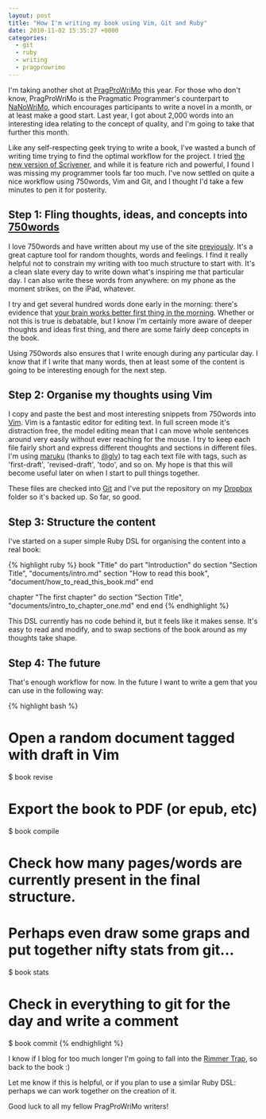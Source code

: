 ```yaml
---
layout: post
title: "How I'm writing my book using Vim, Git and Ruby"
date: 2010-11-02 15:35:27 +0000
categories:
  - git
  - ruby
  - writing
  - pragprowrimo
---
```

I'm taking another shot at [PragProWriMo](http://forums.pragprog.com/forums/190) this year. For those who don't know, PragProWriMo is the Pragmatic Programmer's counterpart to [NaNoWriMo](http://www.nanowrimo.org/), which encourages participants to write a novel in a month, or at least make a good start. Last year, I got about 2,000 words into an interesting idea relating to the concept of quality, and I'm going to take that further this month.

Like any self-respecting geek trying to write a book, I've wasted a bunch of writing time trying to find the optimal workflow for the project. I tried [the new version of Scrivener](http://www.literatureandlatte.com/scrivener.php), and while it is feature rich and powerful, I found I was missing my programmer tools far too much. I've now settled on quite a nice workflow using 750words, Vim and Git, and I thought I'd take a few minutes to pen it for posterity.

## Step 1: Fling thoughts, ideas, and concepts into [750words](http://750words.com)

I love 750words and have written about my use of the site [previously](2010/07/seven-hundred-and-fifty-words/). It's a great capture tool for random thoughts, words and feelings. I find it really helpful not to constrain my writing with too much structure to start with. It's a clean slate every day to write down what's inspiring me that particular day. I can also write these words from anywhere: on my phone as the moment strikes, on the iPad, whatever.

I try and get several hundred words done early in the morning: there's evidence that [your brain works better first thing in the morning](http://ezinearticles.com/?Alpha-Brain-Waves---How-to-Relax-Deeply&id=1905868). Whether or not this is true is debatable, but I know I'm certainly more aware of deeper thoughts and ideas first thing, and there are some fairly deep concepts in the book.

Using 750words also ensures that I write enough during any particular day. I know that if I write that many words, then at least some of the content is going to be interesting enough for the next step. 

## Step 2: Organise my thoughts using Vim

I copy and paste the best and most interesting snippets from 750words into [Vim](http://vim.org). Vim is a fantastic editor for editing text. In full screen mode it's distraction free, the model editing mean that I can move whole sentences around very easily without ever reaching for the mouse. I try to keep each file fairly short and express different thoughts and sections in different files. I'm using [maruku](http://maruku.rubyforge.org/maruku.html) (thanks to [@glv](http://twitter.com/glv)) to tag each text file with tags, such as 'first-draft', 'revised-draft', 'todo', and so on. My hope is that this will become useful later on when I start to pull things together.

These files are checked into [Git](http://git-scm.com) and I've put the repository on my [Dropbox](http://dropbox.com) folder so it's backed up. So far, so good.

## Step 3: Structure the content

I've started on a super simple Ruby DSL for organising the content into a real book:

{% highlight ruby %}
book "Title" do
  part "Introduction" do
    section "Section Title", "documents/intro.md"
    section "How to read this book", "document/how_to_read_this_book.md"
  end

  chapter "The first chapter" do
    section "Section Title", "documents/intro_to_chapter_one.md"
  end
end
{% endhighlight %}

This DSL currently has no code behind it, but it feels like it makes sense. It's easy to read and modify, and to swap sections of the book around as my thoughts take shape.

## Step 4: The future

That's enough workflow for now. In the future I want to write a gem that you can use in the following way:

{% highlight bash %}
# Open a random document tagged with draft in Vim
$ book revise

# Export the book to PDF (or epub, etc)
$ book compile

# Check how many pages/words are currently present in the final structure.
# Perhaps even draw some graps and put together nifty stats from git...
$ book stats

# Check in everything to git for the day and write a comment
$ book commit <comment>
{% endhighlight %}

I know if I blog for too much longer I'm going to fall into the [Rimmer Trap](http://en.wikipedia.org/wiki/Arnold_Rimmer#Life_on_board_Red_Dwarf), so back to the book :)

Let me know if this is helpful, or if you plan to use a similar Ruby DSL: perhaps we can work together on the creation of it.

Good luck to all my fellow PragProWriMo writers!
